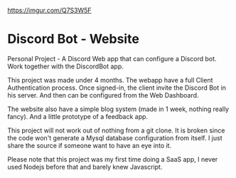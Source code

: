 https://imgur.com/Q7S3W5F

# Discord Bot - Website
 Personal Project - A Discord Web app that can configure a Discord bot. Work together with the DiscordBot app. 
 
 This project was made under 4 months. The webapp have a full Client Authentication process. Once signed-in, the client invite the Discord Bot in his server. And then can be configured from the Web Dashboard. 
 
 The website also have a simple blog system (made in 1 week, nothing really fancy). And a little prototype of a feedback app.
 
 
 This project will not work out of nothing from a git clone. It is broken since the code won't generate a Mysql database configuration from itself. I just share the source if someone want to have an eye into it. 
 
Please note that this project was my first time doing a SaaS app, I never used Nodejs before that and barely knew Javascript.
